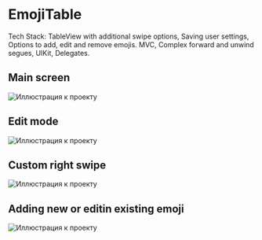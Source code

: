 # EmojiTable
Tech Stack: TableView with additional swipe options, Saving user settings, Options to add, edit and remove emojis. MVC, Complex forward and unwind segues, UIKit, Delegates.

## Main screen
![Иллюстрация к проекту](https://github.com/Quasaryy/EmojiTable/blob/main/1.png)

## Edit mode
![Иллюстрация к проекту](https://github.com/Quasaryy/EmojiTable/blob/main/2.png)

## Custom right swipe
![Иллюстрация к проекту](https://github.com/Quasaryy/EmojiTable/blob/main/4.png)

## Adding new or editin existing emoji
![Иллюстрация к проекту](https://github.com/Quasaryy/EmojiTable/blob/main/5.png)
